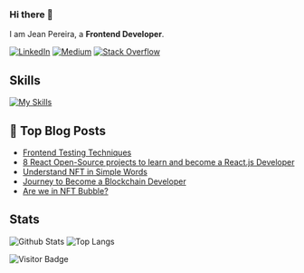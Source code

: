 ### Hi there 👋

I am Jean Pereira, a **Frontend Developer**.

[![LinkedIn](https://img.shields.io/badge/linkedin-%230077B5.svg?style=for-the-badge&logo=linkedin&logoColor=white)](https://www.linkedin.com/in/muhammad-adeel-9ba19951/)
[![Medium](https://img.shields.io/badge/Medium-12100E?style=for-the-badge&logo=medium&logoColor=white)](https://medium.com/@muhammad-adeel-91)
[![Stack Overflow](https://img.shields.io/badge/-Stackoverflow-FE7A16?style=for-the-badge&logo=stack-overflow&logoColor=white)](https://stackoverflow.com/users/5650328/adeel)

## Skills
[![My Skills](https://skillicons.dev/icons?i=html,css,js,figma,ai,ps,ae&perline=3)](https://skillicons.dev)


## 📝 Top Blog Posts

-   [Frontend Testing Techniques](https://medium.com/faun/frontend-testing-techniques-71f1cfebe917)
-   [8 React Open-Source projects to learn and become a React.js Developer](https://medium.com/datadriveninvestor/8-react-open-source-projects-to-learn-and-become-a-react-js-developer-8376107730c4)
-   [Understand NFT in Simple Words](https://medium.com/coinmonks/understand-nft-in-simple-words-2df9ce3fa4fb)
-   [Journey to Become a Blockchain Developer](https://medium.com/coinmonks/journey-to-become-a-blockchain-developer-ae31d062eb3a)
-   [Are we in NFT Bubble?](https://medium.com/coinmonks/are-we-in-nft-bubble-8a763f25b760)

## Stats

![Github Stats](https://github-readme-stats.vercel.app/api?username=JeanxPereira&count_private=true&show_icons=true&include_all_commits=true&theme=prussian&layout=compact)
![Top Langs](https://github-readme-stats.vercel.app/api/top-langs/?username=JeanxPereira&hide=TeX&layout=compact&theme=prussian)

![Visitor Badge](https://visitor-badge.laobi.icu/badge?page_id=JeanxPereira)